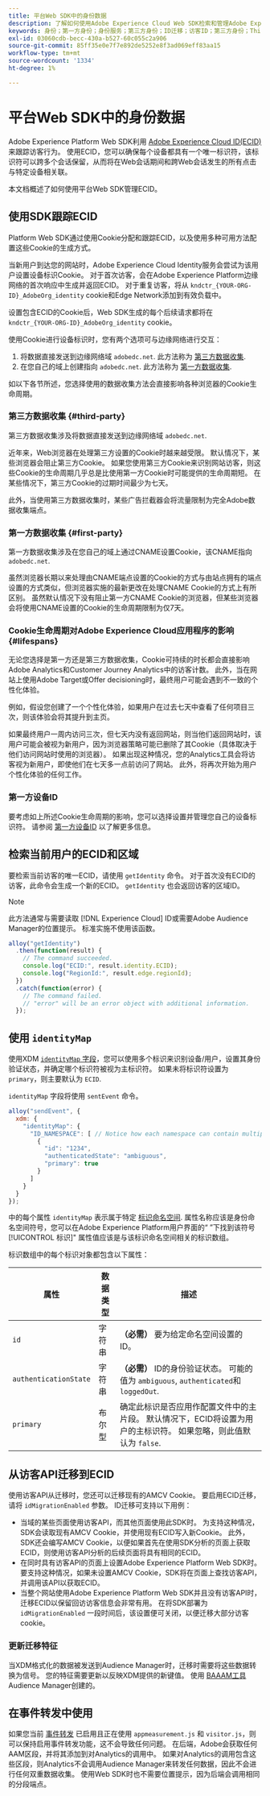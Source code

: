 ```yaml
---
title: 平台Web SDK中的身份数据
description: 了解如何使用Adobe Experience Cloud Web SDK检索和管理Adobe Experience Platform ID(ECID)。
keywords: 身份；第一方身份；身份服务；第三方身份；ID迁移；访客ID；第三方身份；ThirdPartyCookiesEnabled;idMigrationEnabled;getIdentity；同步身份；sendEvent;identityMap；主；EID；身份命名空间；命名空间ID;authenticationState;hashEnabled;
exl-id: 03060cdb-becc-430a-b527-60c055c2a906
source-git-commit: 85ff35e0e7f7e892de5252e8f3ad069eff83aa15
workflow-type: tm+mt
source-wordcount: '1334'
ht-degree: 1%

---
```


# 平台Web SDK中的身份数据

Adobe Experience Platform Web SDK利用 [Adobe Experience Cloud ID(ECID)](../../identity-service/ecid.md) 来跟踪访客行为。 使用ECID，您可以确保每个设备都具有一个唯一标识符，该标识符可以跨多个会话保留，从而将在Web会话期间和跨Web会话发生的所有点击与特定设备相关联。

本文档概述了如何使用平台Web SDK管理ECID。

## 使用SDK跟踪ECID

Platform Web SDK通过使用Cookie分配和跟踪ECID，以及使用多种可用方法配置这些Cookie的生成方式。

当新用户到达您的网站时，Adobe Experience Cloud Identity服务会尝试为该用户设置设备标识Cookie。 对于首次访客，会在Adobe Experience Platform边缘网络的首次响应中生成并返回ECID。 对于重复访客，将从 `kndctr_{YOUR-ORG-ID}_AdobeOrg_identity` cookie和Edge Network添加到有效负载中。

设置包含ECID的Cookie后，Web SDK生成的每个后续请求都将在 `kndctr_{YOUR-ORG-ID}_AdobeOrg_identity` cookie。

使用Cookie进行设备标识时，您有两个选项可与边缘网络进行交互：

1. 将数据直接发送到边缘网络域 `adobedc.net`. 此方法称为 [第三方数据收集](#third-party).
1. 在您自己的域上创建指向 `adobedc.net`. 此方法称为 [第一方数据收集](#first-party).

如以下各节所述，您选择使用的数据收集方法会直接影响各种浏览器的Cookie生命周期。

### 第三方数据收集 {#third-party}

第三方数据收集涉及将数据直接发送到边缘网络域 `adobedc.net`.

近年来，Web浏览器在处理第三方设置的Cookie时越来越受限。 默认情况下，某些浏览器会阻止第三方Cookie。 如果您使用第三方Cookie来识别网站访客，则这些Cookie的生命周期几乎总是比使用第一方Cookie时可能提供的生命周期短。 在某些情况下，第三方Cookie的过期时间最少为七天。

此外，当使用第三方数据收集时，某些广告拦截器会将流量限制为完全Adobe数据收集端点。

### 第一方数据收集 {#first-party}

第一方数据收集涉及在您自己的域上通过CNAME设置Cookie，该CNAME指向 `adobedc.net`.

虽然浏览器长期以来处理由CNAME端点设置的Cookie的方式与由站点拥有的端点设置的方式类似，但浏览器实施的最新更改在处理CNAME Cookie的方式上有所区别。 虽然默认情况下没有阻止第一方CNAME Cookie的浏览器，但某些浏览器会将使用CNAME设置的Cookie的生命周期限制为仅7天。

### Cookie生命周期对Adobe Experience Cloud应用程序的影响 {#lifespans}

无论您选择是第一方还是第三方数据收集，Cookie可持续的时长都会直接影响Adobe Analytics和Customer Journey Analytics中的访客计数。 此外，当在网站上使用Adobe Target或Offer decisioning时，最终用户可能会遇到不一致的个性化体验。

例如，假设您创建了一个个性化体验，如果用户在过去七天中查看了任何项目三次，则该体验会将其提升到主页。

如果最终用户一周内访问三次，但七天内没有返回网站，则当他们返回网站时，该用户可能会被视为新用户，因为浏览器策略可能已删除了其Cookie（具体取决于他们访问网站时使用的浏览器）。 如果出现这种情况，您的Analytics工具会将访客视为新用户，即使他们在七天多一点前访问了网站。 此外，将再次开始为用户个性化体验的任何工作。

### 第一方设备ID

要考虑如上所述Cookie生命周期的影响，您可以选择设置并管理您自己的设备标识符。 请参阅 [第一方设备ID](./first-party-device-ids.md) 以了解更多信息。

## 检索当前用户的ECID和区域

要检索当前访客的唯一ECID，请使用 `getIdentity` 命令。 对于首次没有ECID的访客，此命令会生成一个新的ECID。 `getIdentity` 也会返回访客的区域ID。

>[!NOTE]
>
>此方法通常与需要读取 [!DNL Experience Cloud] ID或需要Adobe Audience Manager的位置提示。 标准实施不使用该函数。

```javascript
alloy("getIdentity")
  .then(function(result) {
    // The command succeeded.
    console.log("ECID:", result.identity.ECID);
    console.log("RegionId:", result.edge.regionId);
  })
  .catch(function(error) {
    // The command failed.
    // "error" will be an error object with additional information.
  });
```

## 使用 `identityMap`

使用XDM [`identityMap` 字段](../../xdm/schema/composition.md#identityMap)，您可以使用多个标识来识别设备/用户，设置其身份验证状态，并确定哪个标识符被视为主标识符。 如果未将标识符设置为 `primary`，则主要默认为 `ECID`.

`identityMap` 字段将使用 `sentEvent` 命令。

```javascript
alloy("sendEvent", {
  xdm: {
    "identityMap": {
      "ID_NAMESPACE": [ // Notice how each namespace can contain multiple identifiers.
        {
          "id": "1234",
          "authenticatedState": "ambiguous",
          "primary": true
        }
      ]
    }
  }
});
```

中的每个属性 `identityMap` 表示属于特定 [标识命名空间](../../identity-service/namespaces.md). 属性名称应该是身份命名空间符号，您可以在Adobe Experience Platform用户界面的“ ”下找到该符号[!UICONTROL 标识]&quot; 属性值应该是与该标识命名空间相关的标识数组。

标识数组中的每个标识对象都包含以下属性：

| 属性 | 数据类型 | 描述 |
| --- | --- | --- |
| `id` | 字符串 | **（必需）** 要为给定命名空间设置的ID。 |
| `authenticationState` | 字符串 | **（必需）** ID的身份验证状态。 可能的值为 `ambiguous`, `authenticated`和 `loggedOut`. |
| `primary` | 布尔型 | 确定此标识是否应用作配置文件中的主片段。 默认情况下，ECID将设置为用户的主标识符。 如果忽略，则此值默认为 `false`. |

## 从访客API迁移到ECID

使用访客API从迁移时，您还可以迁移现有的AMCV Cookie。 要启用ECID迁移，请将 `idMigrationEnabled` 参数。 ID迁移可支持以下用例：

* 当域的某些页面使用访客API，而其他页面使用此SDK时。 为支持这种情况，SDK会读取现有AMCV Cookie，并使用现有ECID写入新Cookie。 此外，SDK还会编写AMCV Cookie，以便如果首先在使用SDK分析的页面上获取ECID，则使用访客API分析的后续页面将具有相同的ECID。
* 在同时具有访客API的页面上设置Adobe Experience Platform Web SDK时。 要支持这种情况，如果未设置AMCV Cookie，SDK将在页面上查找访客API，并调用该API以获取ECID。
* 当整个网站使用Adobe Experience Platform Web SDK并且没有访客API时，迁移ECID以保留回访访客信息会非常有用。 在将SDK部署为 `idMigrationEnabled` 一段时间后，该设置便可关闭，以便迁移大部分访客cookie。

### 更新迁移特征

当XDM格式化的数据被发送到Audience Manager时，迁移时需要将这些数据转换为信号。 您的特征需要更新以反映XDM提供的新键值。 使用 [BAAAM工具](https://experienceleague.adobe.com/docs/audience-manager/user-guide/reference/bulk-management-tools/bulk-management-intro.html#getting-started-with-bulk-management) Audience Manager创建的。

## 在事件转发中使用

如果您当前 [事件转发](../../tags/ui/event-forwarding/overview.md) 已启用且正在使用 `appmeasurement.js` 和 `visitor.js`，则可以保持启用事件转发功能，这不会导致任何问题。 在后端，Adobe会获取任何AAM区段，并将其添加到对Analytics的调用中。 如果对Analytics的调用包含这些区段，则Analytics不会调用Audience Manager来转发任何数据，因此不会进行任何双重数据收集。 使用Web SDK时也不需要位置提示，因为后端会调用相同的分段端点。
